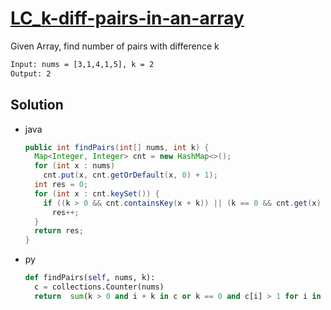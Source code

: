 # [LC_k-diff-pairs-in-an-array](https://leetcode.com/problems/k-diff-pairs-in-an-array)

Given Array, find number of pairs with difference k

```txt
Input: nums = [3,1,4,1,5], k = 2
Output: 2
```

## Solution

* java

  ```java
  public int findPairs(int[] nums, int k) {
    Map<Integer, Integer> cnt = new HashMap<>();
    for (int x : nums)
      cnt.put(x, cnt.getOrDefault(x, 0) + 1);
    int res = 0;
    for (int x : cnt.keySet()) {
      if ((k > 0 && cnt.containsKey(x + k)) || (k == 0 && cnt.get(x) > 1))
        res++;
    }
    return res;
  }
  ```

* py

  ```py
  def findPairs(self, nums, k):
    c = collections.Counter(nums)
    return  sum(k > 0 and i + k in c or k == 0 and c[i] > 1 for i in c)
  ```
